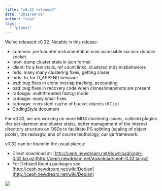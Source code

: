 ```yaml
---
title: "v0.32 released"
date: "2011-08-01"
author: "sage"
tags: 
  - "planet"
---
```


We’ve released v0.32. Notable in this release:

- common: perfcounter instrumentation now accessible via unix domain socket
- mon: dump cluster state in json format
- client: fix a few stalls, ref count links, clustered mds misbehaviors
- mds: many many clustering fixes, getting closer
- mds: fix for O\_APPEND behavior
- osd: bug fixes in clone overlap tracking, accounting
- osd: bug fixes in recovery code when clones/snapshots are present
- radosgw: multithreaded fastcgi mode
- radosgw: many small fixes
- radosgw: consistent cache of bucket objects (ACLs)
- CodingStyle document

For v0.33, we are working on more MDS clustering issues, collectd plugins (for per-daemon and cluster stats), better management of the internal directory structure on OSDs to facilitate PG splitting (scaling of object pools), the radosgw, and of course teuthology, our qa framework.

v0.32 can be found in the usual places:

- Direct download at: [http://ceph.newdream.net/download/ceph-0.32.tar.gz](http://ceph.newdream.net/download/ceph-0.32.tar.gz)
- For Debian/Ubuntu packages see: [http://ceph.newdream.net/wiki/Debian](http://ceph.newdream.net/wiki/Debian)

![](http://track.hubspot.com/__ptq.gif?a=268973&k=14&bu=http://ceph.com&r=http://ceph.com/uncategorized/v0-32-released/&bvt=rss&p=wordpress)
